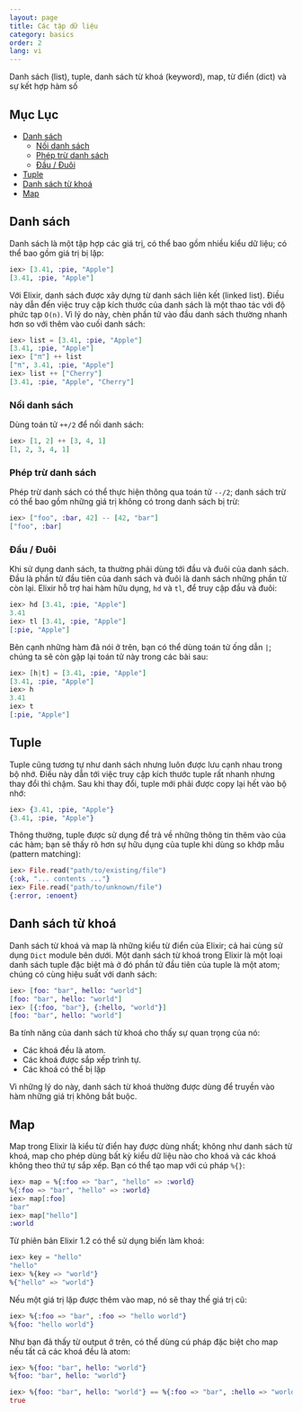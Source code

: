 ```yaml
---
layout: page
title: Các tập dữ liệu
category: basics
order: 2
lang: vi
---
```


Danh sách (list), tuple, danh sách từ khoá (keyword), map, từ điển (dict) và sự kết hợp hàm số

## Mục Lục

- [Danh sách](#lists)
	- [Nối danh sách](#list-concatenation)
	- [Phép trừ danh sách](#list-subtraction)
	- [Đầu / Đuôi](#head--tail)
- [Tuple](#tuples)
- [Danh sách từ khoá](#keyword-lists)
- [Map](#maps)

## Danh sách

Danh sách là một tập hợp các giá trị, có thể bao gồm nhiều kiểu dữ liệu; có thể bao gồm giá trị bị lặp:

```elixir
iex> [3.41, :pie, "Apple"]
[3.41, :pie, "Apple"]
```

Với Elixir, danh sách được xây dựng từ danh sách liên kết (linked list). Điều này dẫn đến việc truy cập kích thước của danh sách là một thao tác với độ phức tạp `O(n)`. Vì lý do này, chèn phần tử vào đầu danh sách thường nhanh hơn so với thêm vào cuối danh sách:

```elixir
iex> list = [3.41, :pie, "Apple"]
[3.41, :pie, "Apple"]
iex> ["π"] ++ list
["π", 3.41, :pie, "Apple"]
iex> list ++ ["Cherry"]
[3.41, :pie, "Apple", "Cherry"]
```

### Nối danh sách

Dùng toán tử `++/2` để nối danh sách:

```elixir
iex> [1, 2] ++ [3, 4, 1]
[1, 2, 3, 4, 1]
```

### Phép trừ danh sách

Phép trừ danh sách có thể thực hiện thông qua toán tử `--/2`; danh sách trừ có thể bao gồm những giá trị không có trong danh sách bị trừ:

```elixir
iex> ["foo", :bar, 42] -- [42, "bar"]
["foo", :bar]
```

### Đầu / Đuôi

Khi sử dụng danh sách, ta thường phải dùng tới đầu và đuôi của danh sách. Đầu là phần tử đầu tiên của danh sách và đuôi là danh sách những phần tử còn lại. Elixir hỗ trợ hai hàm hữu dụng, `hd` và `tl`, để truy cập đầu và đuôi:

```elixir
iex> hd [3.41, :pie, "Apple"]
3.41
iex> tl [3.41, :pie, "Apple"]
[:pie, "Apple"]
```

Bên cạnh những hàm đã nói ở trên, bạn có thể dùng toán tử ống dẫn `|`; chúng ta sẽ còn gặp lại toán tử này trong các bài sau:

```elixir
iex> [h|t] = [3.41, :pie, "Apple"]
[3.41, :pie, "Apple"]
iex> h
3.41
iex> t
[:pie, "Apple"]
```

## Tuple

Tuple cũng tương tự như danh sách nhưng luôn được lưu cạnh nhau trong bộ nhớ. Điều này dẫn tới việc truy cập kích thước tuple rất nhanh nhưng thay đổi thì chậm. Sau khi thay đổi, tuple mới phải được copy lại hết vào bộ nhớ:

```elixir
iex> {3.41, :pie, "Apple"}
{3.41, :pie, "Apple"}
```

Thông thường, tuple được sử dụng để trả về những thông tin thêm vào của các hàm; bạn sẽ thấy rõ hơn sự hữu dụng của tuple khi dùng so khớp mẫu (pattern matching):

```elixir
iex> File.read("path/to/existing/file")
{:ok, "... contents ..."}
iex> File.read("path/to/unknown/file")
{:error, :enoent}
```

## Danh sách từ khoá

Danh sách từ khoá và map là những kiểu từ điển của Elixir; cả hai cùng sử dụng `Dict` module bên dưới. Một danh sách từ khoá trong Elixir là một loại danh sách tuple đặc biệt mà ở đó phần tử đầu tiên của tuple là một atom; chúng có cùng hiệu suất với danh sách:

```elixir
iex> [foo: "bar", hello: "world"]
[foo: "bar", hello: "world"]
iex> [{:foo, "bar"}, {:hello, "world"}]
[foo: "bar", hello: "world"]
```

Ba tính năng của danh sách từ khoá cho thấy sự quan trọng của nó:

+ Các khoá đều là atom.
+ Các khoá được sắp xếp trình tự.
+ Các khoá có thể bị lặp

Vì những lý do này, danh sách từ khoá thường được dùng để truyền vào hàm những giá trị không bắt buộc.

## Map

Map trong Elixir là kiểu từ điển hay được dùng nhất; không như danh sách từ khoá, map cho phép dùng bất kỳ kiểu dữ liệu nào cho khoá và các khoá không theo thứ tự sắp xếp. Bạn có thể tạo map với cú pháp `%{}`:

```elixir
iex> map = %{:foo => "bar", "hello" => :world}
%{:foo => "bar", "hello" => :world}
iex> map[:foo]
"bar"
iex> map["hello"]
:world
```

Từ phiên bản Elixir 1.2 có thể sử dụng biến làm khoá:

```elixir
iex> key = "hello"
"hello"
iex> %{key => "world"}
%{"hello" => "world"}
```

Nếu một giá trị lặp được thêm vào map, nó sẽ thay thế giá trị cũ:

```elixir
iex> %{:foo => "bar", :foo => "hello world"}
%{foo: "hello world"}
```

Như bạn đã thấy từ output ở trên, có thể dùng cú pháp đặc biệt cho map nếu tất cả các khoá đều là atom:

```elixir
iex> %{foo: "bar", hello: "world"}
%{foo: "bar", hello: "world"}

iex> %{foo: "bar", hello: "world"} == %{:foo => "bar", :hello => "world"}
true
```

